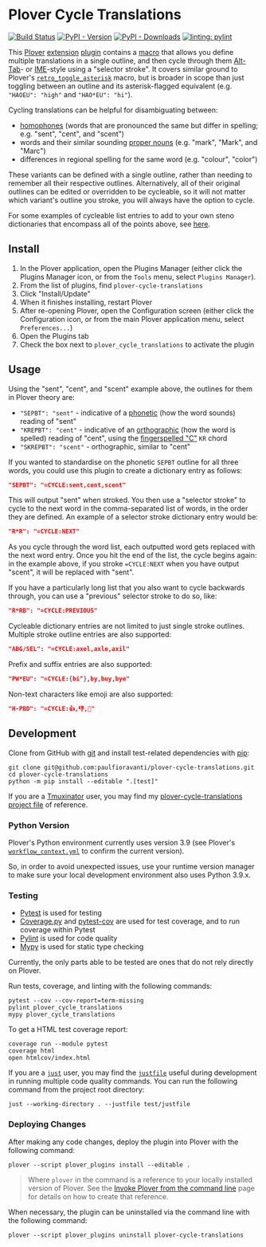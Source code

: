 # Plover Cycle Translations

[![Build Status][Build Status image]][Build Status url] [![PyPI - Version][PyPI version image]][PyPI url] [![PyPI - Downloads][PyPI downloads image]][PyPI url] [![linting: pylint][linting image]][linting url]

This [Plover][] [extension][] [plugin][] contains a [macro][] that allows you
define multiple translations in a single outline, and then cycle through them
[Alt-Tab][]- or [IME][]-style using a "selector stroke". It covers similar
ground to Plover's [`retro_toggle_asterisk`][] macro, but is broader in
scope than just toggling between an outline and its asterisk-flagged equivalent
(e.g. `"HAOEU": "high"` and `"HAO*EU": "hi"`).

Cycling translations can be helpful for disambiguating between:

- [homophones][] (words that are pronounced the same but differ in spelling;
  e.g. "sent", "cent", and "scent")
- words and their similar sounding [proper nouns][] (e.g. "mark", "Mark", and
  "Marc")
- differences in regional spelling for the same word (e.g. "colour", "color")

These variants can be defined with a single outline, rather than needing to
remember all their respective outlines. Alternatively, all of their original
outlines can be edited or overridden to be cycleable, so it will not matter
which variant's outline you stroke, you will always have the option to cycle.

For some examples of cycleable list entries to add to your own steno
dictionaries that encompass all of the points above, see [here][].

## Install

1. In the Plover application, open the Plugins Manager (either click the Plugins
   Manager icon, or from the `Tools` menu, select `Plugins Manager`).
2. From the list of plugins, find `plover-cycle-translations`
3. Click "Install/Update"
4. When it finishes installing, restart Plover
5. After re-opening Plover, open the Configuration screen (either click the
   Configuration icon, or from the main Plover application menu, select
   `Preferences...`)
6. Open the Plugins tab
7. Check the box next to `plover_cycle_translations` to activate the plugin

## Usage

Using the "sent", "cent", and "scent" example above, the outlines for them in
Plover theory are:

- `"SEPBT": "sent"` - indicative of a [phonetic][] (how the word sounds)
  reading of "sent"
- `"KREPBT": "cent"` - indicative of an [orthographic][] (how the word is
  spelled) reading of "cent", using the [fingerspelled "C"][] `KR` chord
- `"SKREPBT": "scent"` - orthographic, similar to "cent"

If you wanted to standardise on the phonetic `SEPBT` outline for all three
words, you could use this plugin to create a dictionary entry as follows:

```json
"SEPBT": "=CYCLE:sent,cent,scent"
```

This will output "sent" when stroked. You then use a "selector stroke" to cycle
to the next word in the comma-separated list of words, in the order they are
defined. An example of a selector stroke dictionary entry would be:

```json
"R*R": "=CYCLE:NEXT"
```

As you cycle through the word list, each outputted word gets replaced with the
next word entry. Once you hit the end of the list, the cycle begins again: in
the example above, if you stroke `=CYCLE:NEXT` when you have output "scent",
it will be replaced with "sent".

If you have a particularly long list that you also want to cycle backwards
through, you can use a "previous" selector stroke to do so, like:

```json
"R*RB": "=CYCLE:PREVIOUS"
```

Cycleable dictionary entries are not limited to just single stroke outlines.
Multiple stroke outline entries are also supported:

```json
"ABG/SEL": "=CYCLE:axel,axle,axil"
```

Prefix and suffix entries are also supported:

```json
"PW*EU": "=CYCLE:{bi^},by,buy,bye"
```

Non-text characters like emoji are also supported:

```json
"H-PBD": "=CYCLE:👍,👎,👊"
```

## Development

Clone from GitHub with [git][] and install test-related dependencies with
[pip][]:

```console
git clone git@github.com:paulfioravanti/plover-cycle-translations.git
cd plover-cycle-translations
python -m pip install --editable ".[test]"
```

If you are a [Tmuxinator][] user, you may find my [plover-cycle-translations
project file][] of reference.

### Python Version

Plover's Python environment currently uses version 3.9 (see Plover's
[`workflow_context.yml`][] to confirm the current version).

So, in order to avoid unexpected issues, use your runtime version manager to
make sure your local development environment also uses Python 3.9.x.

### Testing

- [Pytest][] is used for testing
- [Coverage.py][] and [pytest-cov][] are used for test coverage, and to run
  coverage within Pytest
- [Pylint][] is used for code quality
- [Mypy][] is used for static type checking

Currently, the only parts able to be tested are ones that do not rely directly
on Plover.

Run tests, coverage, and linting with the following commands:

```console
pytest --cov --cov-report=term-missing
pylint plover_cycle_translations
mypy plover_cycle_translations
```

To get a HTML test coverage report:

```console
coverage run --module pytest
coverage html
open htmlcov/index.html
```

If you are a [`just`][] user, you may find the [`justfile`][] useful during
development in running multiple code quality commands. You can run the following
command from the project root directory:

```console
just --working-directory . --justfile test/justfile
```

### Deploying Changes

After making any code changes, deploy the plugin into Plover with the following
command:

```console
plover --script plover_plugins install --editable .
```

> Where `plover` in the command is a reference to your locally installed version
> of Plover. See the [Invoke Plover from the command line][] page for details on
> how to create that reference.

When necessary, the plugin can be uninstalled via the command line with the
following command:

```console
plover --script plover_plugins uninstall plover-cycle-translations
```

[Alt-Tab]: https://en.wikipedia.org/wiki/Alt-Tab
[Build Status image]: https://github.com/paulfioravanti/plover-cycle-translations/actions/workflows/ci.yml/badge.svg
[Build Status url]: https://github.com/paulfioravanti/plover-cycle-translations/actions/workflows/ci.yml
[Coverage.py]: https://github.com/nedbat/coveragepy
[extension]: https://plover.readthedocs.io/en/latest/plugin-dev/extensions.html
[fingerspelled "C"]: https://www.artofchording.com/sounds/fingerspelling.html#letter-c
[Git]: https://git-scm.com/
[here]: https://github.com/paulfioravanti/steno-dictionaries/blob/main/dictionaries/cycleable.md
[homophones]: https://en.wikipedia.org/wiki/Homophone
[IME]: https://en.wikipedia.org/wiki/Input_method
[Invoke Plover from the command line]: https://github.com/openstenoproject/plover/wiki/Invoke-Plover-from-the-command-line
[`just`]: https://github.com/casey/just
[`justfile`]: ./test/justfile
[linting image]: https://img.shields.io/badge/linting-pylint-yellowgreen
[linting url]: https://github.com/pylint-dev/pylint
[macro]: https://plover.readthedocs.io/en/latest/plugin-dev/macros.html
[meta]: https://plover.readthedocs.io/en/latest/plugin-dev/metas.html
[Mypy]: https://github.com/python/mypy
[orthographic]: https://en.wikipedia.org/wiki/Orthography
[phonetic]: https://en.wikipedia.org/wiki/Phonetics
[pip]: https://pip.pypa.io/en/stable/
[plover-cycle-translations project file]: https://github.com/paulfioravanti/dotfiles/blob/master/tmuxinator/plover_cycle_translations.yml
[proper nouns]: https://en.wikipedia.org/wiki/Proper_noun
[PyPI]: https://pypi.org/
[PyPI downloads image]: https://img.shields.io/pypi/dm/plover-cycle-translations
[PyPI version image]: https://img.shields.io/pypi/v/plover-cycle-translations
[PyPI url]: https://pypi.org/project/plover-cycle-translations/
[Plover]: https://www.openstenoproject.org/
[Plover Plugins Registry]: https://github.com/openstenoproject/plover_plugins_registry
[plugin]: https://plover.readthedocs.io/en/latest/plugins.html#types-of-plugins
[Pylint]: https://github.com/pylint-dev/pylint
[Pytest]: https://docs.pytest.org/en/stable/
[pytest-cov]: https://github.com/pytest-dev/pytest-cov/
[`retro_toggle_asterisk`]: https://plover.readthedocs.io/en/latest/translation_language.html#other-formatting-actions
[Tmuxinator]: https://github.com/tmuxinator/tmuxinator
[`workflow_context.yml`]: https://github.com/openstenoproject/plover/blob/master/.github/workflows/ci/workflow_context.yml
